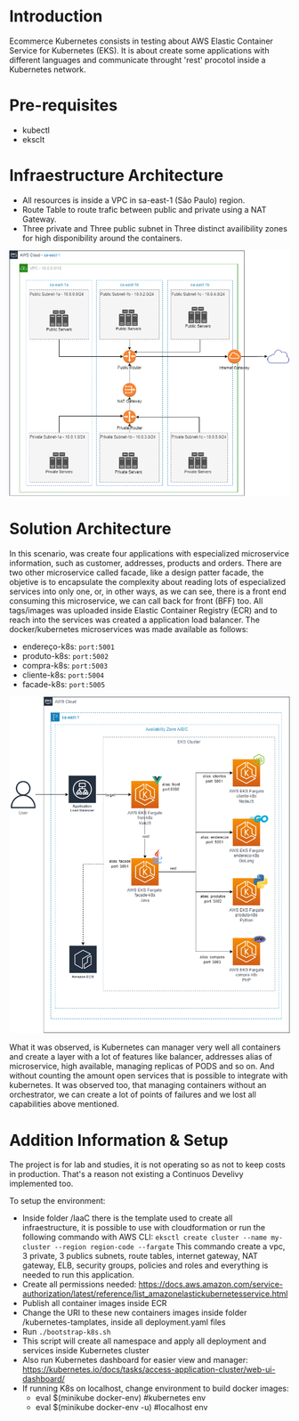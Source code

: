 # **Introduction**

Ecommerce Kubernetes consists in testing about AWS Elastic Container Service for Kubernetes (EKS). It is about create some applications with different languages and communicate throught 'rest' procotol inside a Kubernetes network.

# **Pre-requisites**
- kubectl
- eksclt

# **Infraestructure Architecture**

- All resources is inside a VPC in sa-east-1 (São Paulo) region.
- Route Table to route trafic between public and private using a NAT Gateway.
- Three private and Three public subnet in Three distinct availibility zones for high disponibility around the containers.

![alt text](https://raw.githubusercontent.com/markoshlima/ecommerce-kubernetes/master/docs/Infraestructure%20Architecture.png)

# **Solution Architecture**

In this scenario, was create four applications with especialized microservice information, such as customer, addresses, products and orders. There are two other microservice called facade, like a design patter facade, the objetive is to encapsulate the complexity about reading lots of especialized services into only one, or, in other ways, as we can see, there is a front end consuming this microservice, we can call back for front (BFF) too.
All tags/images was uploaded inside Elastic Container Registry (ECR) and to reach into the services was created a application load balancer.
The docker/kubernetes microservices was made available as follows:

- endereço-k8s: `port:5001`
- produto-k8s: `port:5002`
- compra-k8s: `port:5003`
- cliente-k8s: `port:5004`
- facade-k8s: `port:5005`

![alt text](https://raw.githubusercontent.com/markoshlima/ecommerce-kubernetes/master/docs/Solution%20Architecture.png)

What it was observed, is Kubernetes can manager very well all containers and create a layer with a lot of features like balancer, addresses alias of microservice, high available, managing replicas of PODS and so on. And without counting the amount open services that is possible to integrate with kubernetes. It was observed too, that managing containers without an orchestrator, we can create a lot of points of failures and we lost all capabilities above mentioned.

# Addition Information & Setup

The project is for lab and studies, it is not operating so as not to keep costs in production. That's a reason not existing a Continuos Develivy implemented too.

To setup the environment:
  - Inside folder /IaaC there is the template used to create all infraestructure, it is possible to use with cloudformation or run the following commando with AWS CLI:
  `eksctl create cluster --name my-cluster --region region-code --fargate`
  This commando create a vpc, 3 private, 3 publics subnets, route tables, internet gateway, NAT gateway, ELB, security groups, policies and roles and everything is needed to run this application.
  - Create all permissions needed: https://docs.aws.amazon.com/service-authorization/latest/reference/list_amazonelastickubernetesservice.html
  - Publish all container images inside ECR
  - Change the URI to these new containers images inside folder /kubernetes-tamplates, inside all deployment.yaml files
  - Run `./bootstrap-k8s.sh`
  - This script will create all namespace and apply all deployment and services inside Kubernetes cluster
  - Also run Kubernetes dashboard for easier view and manager: https://kubernetes.io/docs/tasks/access-application-cluster/web-ui-dashboard/
  - If running K8s on localhost, change environment to build docker images: 
    - eval $(minikube docker-env) #kubernetes env
    - eval $(minikube docker-env -u) #localhost env
  
